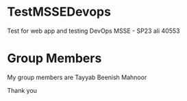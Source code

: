 # TestMSSEDevops
Test for web app and testing 
DevOps MSSE - SP23
ali 40553
# Group Members
My group members are
Tayyab
Beenish
Mahnoor

Thank you
